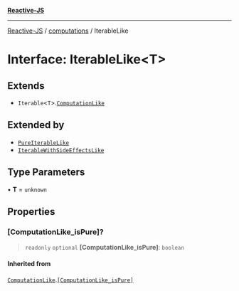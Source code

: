 [**Reactive-JS**](../../README.md)

***

[Reactive-JS](../../README.md) / [computations](../README.md) / IterableLike

# Interface: IterableLike\<T\>

## Extends

- `Iterable`\<`T`\>.[`ComputationLike`](ComputationLike.md)

## Extended by

- [`PureIterableLike`](PureIterableLike.md)
- [`IterableWithSideEffectsLike`](IterableWithSideEffectsLike.md)

## Type Parameters

• **T** = `unknown`

## Properties

### \[ComputationLike\_isPure\]?

> `readonly` `optional` **\[ComputationLike\_isPure\]**: `boolean`

#### Inherited from

[`ComputationLike`](ComputationLike.md).[`[ComputationLike_isPure]`](ComputationLike.md#computationlike_ispure)
